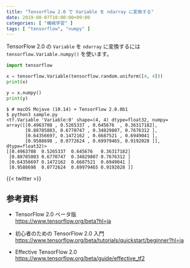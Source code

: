 ```yaml
---
title: "TensorFlow 2.0 で Variable を ndarray に変換する"
date: 2019-08-07T18:00:00+09:00
categories: [ "機械学習" ]
tags: [ "tensorflow", "numpy" ]
---
```


TensorFlow 2.0 の `Variable` を `ndarray` に変換するには `tensorflow.Variable.numpy()` を使います。

```python
import tensorflow

x = tensorflow.Variable(tensorflow.random.uniform([4, 4]))
print(x)

y = x.numpy()
print(y)
```

```shell
$ # macOS Mojave (10.14) + TensorFlow 2.0.0b1
$ python3 sample.py
<tf.Variable 'Variable:0' shape=(4, 4) dtype=float32, numpy=
array([[0.4963708 , 0.5265337 , 0.645676  , 0.36317182],
       [0.88785803, 0.6770747 , 0.34829807, 0.7676312 ],
       [0.64356697, 0.1472162 , 0.6687521 , 0.6949041 ],
       [0.9588698 , 0.0772624 , 0.69979465, 0.9192028 ]], dtype=float32)>
[[0.4963708  0.5265337  0.645676   0.36317182]
 [0.88785803 0.6770747  0.34829807 0.7676312 ]
 [0.64356697 0.1472162  0.6687521  0.6949041 ]
 [0.9588698  0.0772624  0.69979465 0.9192028 ]]
```

{{< twitter >}}

## 参考資料
- TensorFlow 2.0 ベータ版<br />
  <span style="word-break: break-all;">
  https://www.tensorflow.org/beta?hl=ja
  </span>

- 初心者のための TensorFlow 2.0 入門<br />
  <span style="word-break: break-all;">
  https://www.tensorflow.org/beta/tutorials/quickstart/beginner?hl=ja
  </span>

- Effective TensorFlow 2.0<br />
  <span style="word-break: break-all;">
  https://www.tensorflow.org/beta/guide/effective_tf2
  </span>
